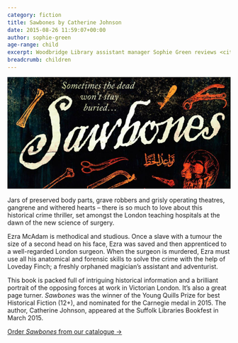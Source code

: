 ```yaml
---
category: fiction
title: Sawbones by Catherine Johnson
date: 2015-08-26 11:59:07+00:00
author: sophie-green
age-range: child
excerpt: Woodbridge Library assistant manager Sophie Green reviews <cite>Sawbones</cite>, a historical thriller aimed at young teens.
breadcrumb: children
---
```

![Sawbones by Catherine Johnson](/images/featured/featured-sawbones.jpg)

Jars of preserved body parts, grave robbers and grisly operating theatres, gangrene and withered hearts &#8211; there is so much to love about this historical crime thriller, set amongst the London teaching hospitals at the dawn of the new science of surgery.

Ezra McAdam is methodical and studious. Once a slave with a tumour the size of a second head on his face, Ezra was saved and then apprenticed to a well-regarded London surgeon. When the surgeon is murdered, Ezra must use all his anatomical and forensic skills to solve the crime with the help of Loveday Finch; a freshly orphaned magician’s assistant and adventurist.

This book is packed full of intriguing historical information and a brilliant portrait of the opposing forces at work in Victorian London. It’s also a great page turner. <cite>Sawbones</cite> was the winner of the Young Quills Prize for best Historical Fiction (12+), and nominated for the Carnegie medal in 2015. The author, Catherine Johnson, appeared at the Suffolk Libraries Bookfest in March 2015.

[Order <cite>Sawbones</cite> from our catalogue →](https://suffolk.spydus.co.uk/cgi-bin/spydus.exe/ENQ/OPAC/BIBENQ/30034832?QRY=CTIBIB%3C%20IRN(1602498)&QRYTEXT=Sawbones)
